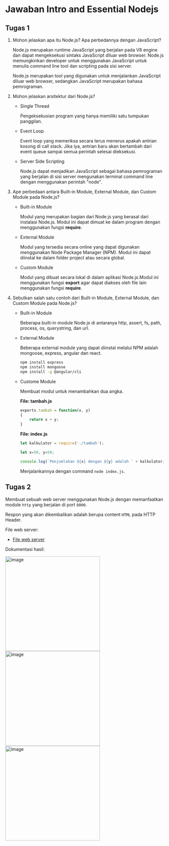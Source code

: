 # Jawaban Intro and Essential Nodejs
## Tugas 1
1. Mohon jelaskan apa itu Node.js? Apa perbedannya dengan JavaScript?
   
   Node.js merupakan runtime JavaScript yang berjalan pada V8 engine dan dapat mengeksekusi sintaks JavaScript diluar web browser. Node.js memungkinkan developer untuk menggunakan JavaScript untuk menulis command line tool dan scripting pada sisi server.

   Node.js merupakan tool yang digunakan untuk menjalankan JavaScript diluar web browser, sedangkan JavaScript merupakan bahasa pemrograman.

2. Mohon jelaskan arsitektur dari Node.js?
   - Single Thread
  
        Pengeksekusian program yang hanya memiliki satu tumpukan panggilan.

   - Event Loop

        Event loop yang memeriksa secara terus menerus apakah antrian kosong di call stack. Jika iya, antrian baru akan bertambah dari event queue sampai semua perintah selesai dieksekusi.

   - Server Side Scripting

        Node.js dapat menjadikan JavaScript sebagai bahasa pemrograman yang berjalan di sisi server mengunakan terminal command line dengan menggunakan perintah "node".

3. Ape perbedaan antara Built-in Module, External Module, dan Custom Module pada Node.js?
   
    - Built-in Module
  
        Modul yang merupakan bagian dari Node.js yang berasal dari instalasi Node.js. Modul ini dapat dimuat ke dalam program dengan menggunakan fungsi **require**.

    - External Module

        Modul yang tersedia secara online yang dapat digunakan menggunakan Node Package Manager (NPM). Modul ini dapat diinstal ke dalam folder project atau secara global.

    - Custom Module

        Modul yang dibuat secara lokal di dalam aplikasi Node.js.Modul ini menggunakan fungsi **export** agar dapat diakses oleh file lain menggunakan fungsi **require**.

4. Sebutkan salah satu contoh dari Built-in Module, External Module, dan Custom Module pada Node.js?

    - Built-in Module

        Beberapa built-in module Node.js di antaranya http, assert, fs, path, process, os, querystring, dan url.

    - External Module

        Beberapa external module yang dapat diinstal melalui NPM adalah mongoose, express, angular dan react.
        
        ```bash
        npm install express
        npm install mongoose
        npm install -g @angular/cli
        ```

    - Custome Module

        Membuat modul untuk menambahkan dua angka.

        **File: tambah.js**
        ```Javascript
        exports.tambah = function(x, y)
        {
            return x + y;
        }
        ```

        **File: index.js**
        ```Javascript
        let kalkulator = require('./tambah');

        let x=50, y=50;

        console.log(`Penjumlahan ${x} dengan ${y} adalah ` + kalkulator.tambah(x, y));
        ```

        Menjalankannya dengan command `node index.js`.

## Tugas 2
Membuat sebuah web server menggunakan Node.js dengan memanfaatkan module `http` yang berjalan di port `8000`.

Respon yang akan dikembalikan adalah berupa content `HTML` pada HTTP Header.

File web server:
- [File web server](./index.js)

Dokumentasi hasil:

<img width="300" alt="image" src="https://user-images.githubusercontent.com/68428942/146764025-be73ff3c-0f35-4f16-a3dc-9c9b39445724.png">

<img width="300" alt="image" src="https://user-images.githubusercontent.com/68428942/146764088-edffa4bf-0502-471e-ad33-6359fa47c924.png">

<img width="300" alt="image" src="https://user-images.githubusercontent.com/68428942/146764187-576dc9f6-47fb-4436-a1e4-3714e884d5bd.png">
